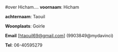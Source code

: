 #over Hicham....
**voornaam**: Hicham

**achternaam**: Taouil

**Woonplaats**: Goirle

**Email** [htaouil69@gmail.com] (9903849@mydavinci)

**Tel**: 06-40595279


